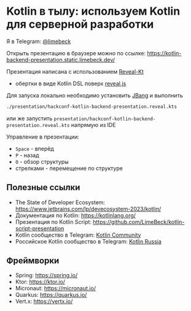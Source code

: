 # Kotlin в тылу: используем Kotlin для серверной разработки

Я в Telegram: [@limebeck](https://t.me/limebeck)

Открыть презентацию в браузере можно по ссылке: https://kotlin-backend-presentation.static.limebeck.dev/

Презентация написана с использованием [Reveal-Kt](https://github.com/LimeBeck/reveal-kt)
- обертки в виде Kotlin DSL поверх [reveal.js](https://revealjs.com/)

Для запуска локально необходимо установить [JBang](https://jbang.dev) и выполнить

```bash
./presentation/hackconf-kotlin-backend-presentation.reveal.kts
```

или же запустить `presentation/hackconf-kotlin-backend-presentation.reveal.kts` напрямую из IDE

Управление в презентации:
- `Space` - вперёд
- `P` - назад
- `O` - обзор структуры
- стрелками - перемещение по структуре

## Полезные ссылки

* The State of Developer Ecosystem: https://www.jetbrains.com/lp/devecosystem-2023/kotlin/
* Документация по Kotlin: https://kotlinlang.org/
* Презентация по Kotlin Script: https://github.com/LimeBeck/kotlin-script-presentation
* Kotlin сообщество в Telegram: [Kotlin Community](https://t.me/kotlin_lang)
* Российское Kotlin сообщество в Telegram: [Kotlin Russia](https://t.me/kotlin_russia)

## Фреймворки

* Spring: https://spring.io/
* Ktor: https://ktor.io/
* Micronaut: https://micronaut.io/
* Quarkus: https://quarkus.io/
* Vert.x: https://vertx.io/
